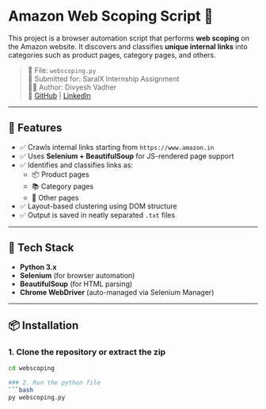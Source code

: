 # Amazon Web Scoping Script 🔎

This project is a browser automation script that performs **web scoping** on the Amazon website. It discovers and classifies **unique internal links** into categories such as product pages, category pages, and others.

> 📁 File: `webscoping.py`  
> 🧠 Submitted for: SaralX Internship Assignment  
> 🧑‍💻 Author: Divyesh Vadher  
> 🔗 [GitHub](https://github.com/DivyeshVadher) | [LinkedIn](https://linkedin.com/in/imdivyeshvadher)

---

## 🚀 Features

- ✅ Crawls internal links starting from `https://www.amazon.in`
- ✅ Uses **Selenium + BeautifulSoup** for JS-rendered page support
- ✅ Identifies and classifies links as:
  - 📦 Product pages
  - 📚 Category pages
  - 🧩 Other pages
- ✅ Layout-based clustering using DOM structure
- ✅ Output is saved in neatly separated `.txt` files

---

## 🧰 Tech Stack

- **Python 3.x**
- **Selenium** (for browser automation)
- **BeautifulSoup** (for HTML parsing)
- **Chrome WebDriver** (auto-managed via Selenium Manager)

---

## 📦 Installation

### 1. Clone the repository or extract the zip
```bash
cd webscoping

### 2. Run the python file
```bash
py webscoping.py
